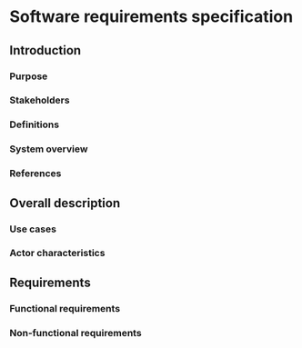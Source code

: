 # Software requirements specification

## Introduction

### Purpose

### Stakeholders

### Definitions

### System overview

### References

## Overall description

### Use cases

### Actor characteristics

## Requirements

### Functional requirements

### Non-functional requirements